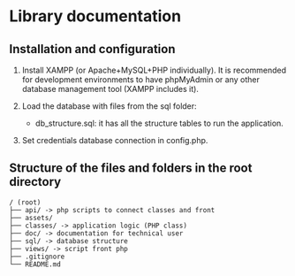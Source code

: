 # Library documentation 


## Installation and configuration

1. Install XAMPP (or Apache+MySQL+PHP individually). It is recommended for development environments to have phpMyAdmin or any other database management tool (XAMPP includes it).

1. Load the database with files from the sql folder:
	- db_structure.sql: it has all the structure tables to run the application.

1. Set credentials database connection in config.php.


## Structure of the files and folders in the root directory

```
/ (root)
├── api/ -> php scripts to connect classes and front
├── assets/
├── classes/ -> application logic (PHP class)
├── doc/ -> documentation for technical user
├── sql/ -> database structure
├── views/ -> script front php
├── .gitignore
└── README.md
```
